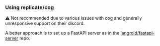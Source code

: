 ### Using replicate/cog

:warning: Not recommended due to various issues with cog and generally unresponsive
support on their discord.

A better approach is to set up a FastAPI server as in the
[langroid/fastapi-server](https://github.com/langroid/fastapi-server) repo.

